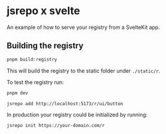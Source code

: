 # jsrepo x svelte

An example of how to serve your registry from a SvelteKit app.

## Building the registry

```bash
pnpm build:registry
```

This will build the registry to the static folder under `./static/r`.

To test the registry run:
```bash
pnpm dev

jsrepo add http://localhost:5173/r/ui/button
```

In production your registry could be initialized by running:
```bash
jsrepo init https://your-domain.com/r
```